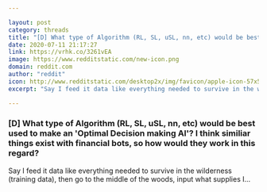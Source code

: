 ```yaml
---

layout: post
category: threads
title: "[D] What type of Algorithm (RL, SL, uSL, nn, etc) would be best used to make an 'Optimal Decision making AI'? I think similiar things exist with financial bots, so how would they work in this regard?"
date: 2020-07-11 21:17:27
link: https://vrhk.co/3261vEA
image: https://www.redditstatic.com/new-icon.png
domain: reddit.com
author: "reddit"
icon: http://www.redditstatic.com/desktop2x/img/favicon/apple-icon-57x57.png
excerpt: "Say I feed it data like everything needed to survive in the wilderness (training data), then go to the middle of the woods, input what supplies I..."

---
```


### [D] What type of Algorithm (RL, SL, uSL, nn, etc) would be best used to make an 'Optimal Decision making AI'? I think similiar things exist with financial bots, so how would they work in this regard?

Say I feed it data like everything needed to survive in the wilderness (training data), then go to the middle of the woods, input what supplies I...
